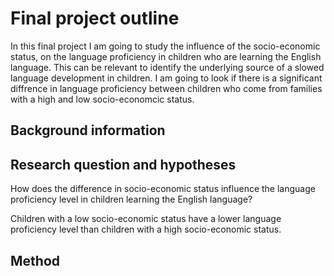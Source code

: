 # Final project outline

In this final project I am going to study the influence of the socio-economic status, on the language proficiency in children who are learning the English language. This can be relevant to identify the underlying source of a slowed language development in children. I am going to look if there is a significant diffrence in language proficiency between children who come from families with a high and low socio-economcic status. 

## Background information



## Research question and hypotheses

How does the difference in socio-economic status influence the language proficiency level in children learning the English language?

Children with a low socio-economic status have a lower language proficiency level than children with a high socio-economic status.


## Method


